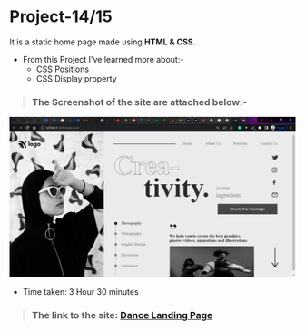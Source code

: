 # Project-14/15 
It is a static home page made using **HTML & CSS**.

- From this Project I've learned more about:-
  - CSS Positions
  - CSS Display property

> ### The Screenshot of the site are attached below:-

![Project-14 ScreenShot:](SS14.png "Dance Landing page")

- Time taken: 3 Hour 30 minutes

> ### The link to the site: [Dance Landing Page](https://aima-dance-landing-page.netlify.app/)